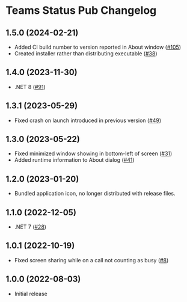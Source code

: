 # Teams Status Pub Changelog

## 1.5.0 (2024-02-21)

- Added CI build number to version reported in About window ([#105](https://github.com/tetsuo13/TeamsStatusPub/pull/105))
- Created installer rather than distributing executable ([#38](https://github.com/tetsuo13/TeamsStatusPub/issues/38))

## 1.4.0 (2023-11-30)

- .NET 8 ([#91](https://github.com/tetsuo13/TeamsStatusPub/pull/91))

## 1.3.1 (2023-05-29)

- Fixed crash on launch introduced in previous version ([#49](https://github.com/tetsuo13/TeamsStatusPub/issues/49))

## 1.3.0 (2023-05-22)

- Fixed minimized window showing in bottom-left of screen ([#31](https://github.com/tetsuo13/TeamsStatusPub/issues/31))
- Added runtime information to About dialog ([#41](https://github.com/tetsuo13/TeamsStatusPub/issues/41))

## 1.2.0 (2023-01-20)

- Bundled application icon, no longer distributed with release files.

## 1.1.0 (2022-12-05)

- .NET 7 ([#28](https://github.com/tetsuo13/TeamsStatusPub/pull/28))

## 1.0.1 (2022-10-19)

- Fixed screen sharing while on a call not counting as busy ([#8](https://github.com/tetsuo13/TeamsStatusPub/issues/8))

## 1.0.0 (2022-08-03)

- Initial release
